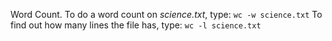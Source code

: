 Word Count.
To do a word count on *science.txt*, type: `wc -w science.txt`
To find out how many lines the file has, type: `wc -l science.txt`
